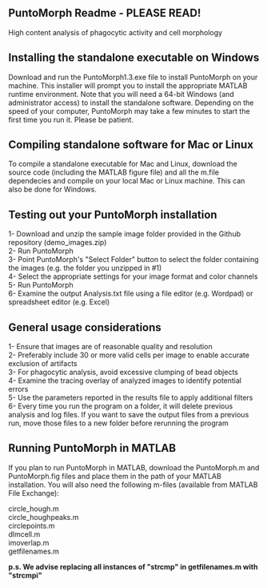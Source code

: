 ## PuntoMorph Readme - PLEASE READ!
High content analysis of phagocytic activity and cell morphology

## Installing the standalone executable on Windows
Download and run the PuntoMorph1.3.exe file to install PuntoMorph on your machine. This installer will prompt you to install the appropriate MATLAB runtime environment. Note that you will need a 64-bit Windows (and administrator access) to install the standalone software. Depending on the speed of your computer, PuntoMorph may take a few minutes to start the first time you run it. Please be patient. 

## Compiling standalone software for Mac or Linux
To compile a standalone executable for Mac and Linux, download the source code (including the MATLAB figure file) and all the m.file dependecies and compile on your local Mac or Linux machine. This can also be done for Windows. 

## Testing out your PuntoMorph installation
1- Download and unzip the sample image folder provided in the Github repository (demo_images.zip) <br />
2- Run PuntoMorph <br />
3- Point PuntoMorph's "Select Folder" button to select the folder containing the images (e.g. the folder you unzipped in #1) <br />
4- Select the appropriate settings for your image format and color channels <br />
5- Run PuntoMorph <br />
6- Examine the output Analysis.txt file using a file editor (e.g. Wordpad) or spreadsheet editor (e.g. Excel) <br />

## General usage considerations
1- Ensure that images are of reasonable quality and resolution <br />
2- Preferably include 30 or more valid cells per image to enable accurate exclusion of artifacts <br />
3- For phagocytic analysis, avoid excessive clumping of bead objects <br />
4- Examine the tracing overlay of analyzed images to identify potential errors <br />
5- Use the parameters reported in the results file to apply additional filters <br />
6- Every time you run the program on a folder, it will delete previous analysis and log files. If you want to save the output files from a previous run, move those files to a new folder before rerunning the program<br />

## Running PuntoMorph in MATLAB
If you plan to run PuntoMorph in MATLAB, download the PuntoMorph.m and PuntoMorph.fig files and place them in the path of your MATLAB installation. You will also need the following m-files (available from MATLAB File Exchange): <br />

circle_hough.m <br />
circle_houghpeaks.m <br />
circlepoints.m <br />
dlmcell.m <br />
imoverlap.m <br />
getfilenames.m  <br />

**p.s. We advise replacing all instances of "strcmp" in getfilenames.m with "strcmpi"**
